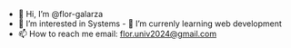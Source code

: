- 👋 Hi, I’m @flor-galarza
- 👀 I’m interested in  Systems  - 🌱 I’m currenly learning  web development
- 📫 How to reach me  email: flor.univ2024@gmail.com
